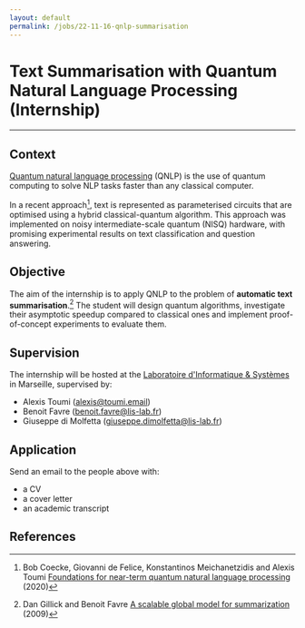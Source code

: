 ```yaml
---
layout: default
permalink: /jobs/22-11-16-qnlp-summarisation
---
```


# Text Summarisation with Quantum Natural Language Processing (Internship)

---

## Context

[Quantum natural language processing](https://en.wikipedia.org/wiki/Quantum_natural_language_processing) (QNLP) is the use of quantum computing to solve NLP tasks faster than any classical computer.

In a recent approach[^Coe20], text is represented as parameterised circuits that are optimised using a hybrid classical-quantum algorithm. This approach was implemented on noisy intermediate-scale quantum (NISQ) hardware, with promising experimental results on text classification and question answering.

## Objective

The aim of the internship is to apply QNLP to the problem of **automatic text summarisation**.[^DF09]
The student will design quantum algorithms, investigate their asymptotic speedup compared to classical ones and implement proof-of-concept experiments to evaluate them.

## Supervision

The internship will be hosted at the [Laboratoire d'Informatique & Systèmes](https://www.lis-lab.fr/) in Marseille, supervised by:

* Alexis Toumi ([alexis@toumi.email](mailto:alexis@toumi.email))
* Benoit Favre ([benoit.favre@lis-lab.fr](mailto:benoit.favre@lis-lab.fr))
* Giuseppe di Molfetta ([giuseppe.dimolfetta@lis-lab.fr](mailto:giuseppe.dimolfetta@lis-lab.fr))

## Application

Send an email to the people above with:

* a CV
* a cover letter
* an academic transcript

## References

[^DF09]: Dan Gillick and Benoit Favre [A scalable global model for summarization](https://aclanthology.org/W09-1802.pdf) (2009)

[^Coe20]: Bob Coecke, Giovanni de Felice, Konstantinos Meichanetzidis and Alexis Toumi [Foundations for near-term quantum natural language processing](https://arxiv.org/abs/2012.03755) (2020)
